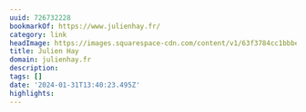```yaml
---
uuid: 726732228
bookmarkOf: https://www.julienhay.fr/
category: link
headImage: https://images.squarespace-cdn.com/content/v1/63f3784cc1bbbe433c573ea1/810bdc06-2292-4e77-8a4d-33b9850b4c65/Welcome%C2%A9Julien+Hay-14.JPG?format=1500w
title: Julien Hay
domain: julienhay.fr
description: 
tags: []
date: '2024-01-31T13:40:23.495Z'
highlights: 
---
```



